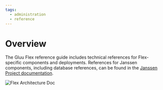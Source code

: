 ```yaml
---
tags:
  - administration
  - reference
---
```


# Overview

The Gluu Flex reference guide includes technical references for Flex-specific components and deployments. References for Janssen components, including database references, can be found in the [Janssen Project documentation](https://docs.jans.io/).

![Flex Architecture Doc](../assets/flex-arch-diagram.svg)
